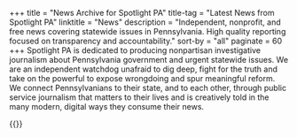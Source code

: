 +++
title = "News Archive for Spotlight PA"
title-tag = "Latest News from Spotlight PA"
linktitle = "News"
description = "Independent, nonprofit, and free news covering statewide issues in Pennsylvania. High quality reporting focused on transparency and accountability."
sort-by = "all"
paginate = 60
+++
Spotlight PA is dedicated to producing nonpartisan investigative journalism about Pennsylvania government and urgent statewide issues. We are an independent watchdog unafraid to dig deep, fight for the truth and take on the powerful to expose wrongdoing and spur meaningful reform. We connect Pennsylvanians to their state, and to each other, through public service journalism that matters to their lives and is creatively told in the many modern, digital ways they consume their news.

{{<news-search>}}
